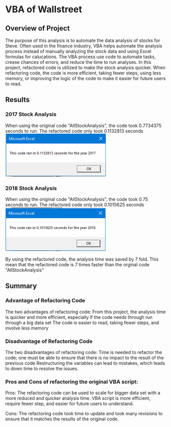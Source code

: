 # VBA of Wallstreet

## Overview of Project
The purpose of this analysis is to automate the data analysis of stocks for Steve. Often used in the finance industry, VBA helps automate the analysis process instead of manually analyzing the stock data and using Excel formulas for calucations. The VBA process use code to automate tasks, crease chances of errors, and reduce the time to run analyses. In this project, refactored code is utilized to make the stock analysis quicker. When refactoring code, the code is more efficient, taking fewer steps, using less memory, or improving the logic of the code to make it easier for future users to read. 

## Results

### 2017 Stock Analysis

When using the original code "AllStockAnalysis", the code took 0.7734375 seconds to run. The refactored code only took 0.1132813 seconds
![](Resources/VBA_Challenge_2017.PNG)

### 2018 Stock Analysis

When using the original code "AllStockAnalysis", the code took 0.75 seconds to run. The refactored code only took 0.1015625 seconds
![](Resources/VBA_Challenge_2018.PNG)

By using the refactored code, the analysis time was saved by 7 fold. This mean that the refactored code is 7 times faster than the orginal code "AllStockAnalysis"

## Summary

### Advantage of Refactoring Code
The two advantages of refactoring code:
From this project, the analysis time is quicker and more efficient, especially if the code needs through run through a big data set
The code is easier to read, taking fewer steps, and involve less memory

### Disadvantage of Refactoring Code
The two disadvantages of refactoring code:
Time is needed to refactor the code; one must be able to ensure that there is no impact to the result of the previous code
Restructuring the variables can lead to mistakes, which leads to down time to resolve the issues.

### Pros and Cons of refactoring the original VBA script:

Pros: The refactoring code can be used to scale for bigger data set with a more reduced and quicker analysis time.
VBA script is more efficient, require fewer step, and easier for future users to understand.

Cons: The refactoring code took time to update and took many revisions to ensure that it matches the results of the original code.








